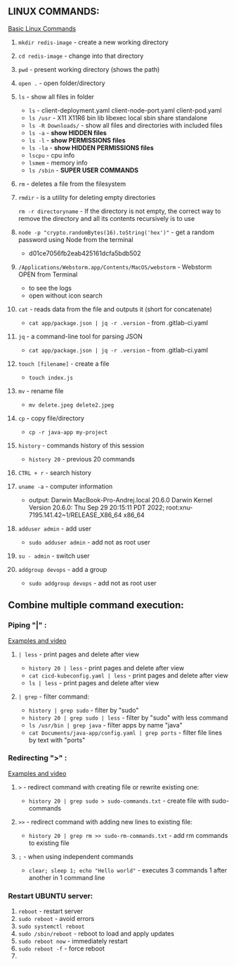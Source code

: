 ## LINUX COMMANDS:
[Basic Linux Commands](https://techworld-with-nana.teachable.com/courses/devops-bootcamp/lectures/32580253)

1. `mkdir redis-image` - create a new working directory

2. `cd redis-image` - change into that directory

3. `pwd` - present working directory (shows the path)

4. `open .` - open folder/directory 

5. `ls` - show all files in folder

   * `ls` - client-deployment.yaml	client-node-port.yaml	client-pod.yaml
   * `ls /usr` - X11		X11R6		bin		lib		libexec		local		sbin		share		standalone
   * `ls -R Downloads/` - show all files and directories with included files
   * `ls -a` - **show HIDDEN files**
   * `ls -l` - **show PERMISSIONS files**
   * `ls -la` - **show HIDDEN PERMISSIONS files**
   * `lscpu` - cpu info
   * `lsmem` - memory info
   * `ls /sbin` - **SUPER USER COMMANDS**

6. `rm` - deletes a file from the filesystem

7. `rmdir` - is a utility for deleting empty directories

   `rm -r directoryname` - If the directory is not empty, the correct way to remove the directory and all its contents recursively is to use

8. `node -p "crypto.randomBytes(16).toString('hex')"` - get a random password using Node from the terminal
   * d01ce7056fb2eab425161dcfa5bdb502

9. `/Applications/Webstorm.app/Contents/MacOS/webstorm` - Webstorm OPEN from Terminal
   * to see the logs
   * open without icon search

10. `cat` - reads data from the file and outputs it (short for concatenate)
    * `cat app/package.json | jq -r .version` - from .gitlab-ci.yaml

11. `jq` - a command-line tool for parsing JSON
    * `cat app/package.json | jq -r .version` - from .gitlab-ci.yaml

12. `touch [filename]` - create a file
    * `touch index.js`

13. `mv` - rename file
    * `mv delete.jpeg delete2.jpeg`

14. `cp` - copy file/directory
    * `cp -r java-app my-project`

15. `history` - commands history of this session
    * `history 20` - previous 20 commands

16. `CTRL + r` - search history

17. `uname -a` - computer information
    * output: Darwin MacBook-Pro-Andrej.local 20.6.0 Darwin Kernel Version 20.6.0: Thu Sep 29 20:15:11 PDT 2022; root:xnu-7195.141.42~1/RELEASE_X86_64 x86_64

18. `adduser admin` - add user
    * `sudo adduser admin` - add not as root user

19. `su - admin` - switch user

20. `addgroup devops` - add a group
    * `sudo addgroup devops` - add not as root user

## Combine multiple command execution:
### Piping "|" :
[Examples and video](https://techworld-with-nana.teachable.com/courses/1108792/lectures/32582297)

1. `| less` - print pages and delete after view
    * `history 20 | less` - print pages and delete after view
    * `cat cicd-kubeconfig.yaml | less` - print pages and delete after view
    * `ls | less` - print pages and delete after view 

2. `| grep` - filter command:
    * `history | grep sudo` - filter by "sudo"
    * `history 20 | grep sudo | less` - filter by "sudo" with less command
    * `ls /usr/bin | grep java` - filter apps by name "java"
    * `cat Documents/java-app/config.yaml | grep ports` - filter file lines by text with "ports"


### Redirecting ">" :
[Examples and video](https://techworld-with-nana.teachable.com/courses/1108792/lectures/32582297)

1. `>` - redirect command with creating file or rewrite existing one:
    * `history 20 | grep sudo > sudo-commands.txt` - create file with sudo-commands

2. `>>` - redirect command with adding new lines to existing file:
   * `history 20 | grep rm >> sudo-rm-commands.txt` - add rm commands to existing file

3. `;` - when using independent commands
   * `clear; sleep 1; echo "Hello world"` - executes 3 commands 1 after another in 1 command line 


### Restart UBUNTU server:

1. `reboot` - restart server
2. `sudo reboot` - avoid errors
3. `sudo systemctl reboot`
4. `sudo /sbin/reboot` - reboot to load and apply updates
5. `sudo reboot now` - immediately restart
6. `sudo reboot -f` - force reboot
7. 
